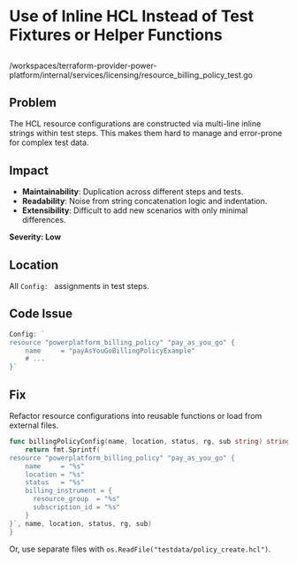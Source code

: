 # Use of Inline HCL Instead of Test Fixtures or Helper Functions

##

/workspaces/terraform-provider-power-platform/internal/services/licensing/resource_billing_policy_test.go

## Problem

The HCL resource configurations are constructed via multi-line inline strings within test steps. This makes them hard to manage and error-prone for complex test data.

## Impact

- **Maintainability**: Duplication across different steps and tests.
- **Readability**: Noise from string concatenation logic and indentation.
- **Extensibility**: Difficult to add new scenarios with only minimal differences.

**Severity: Low**

## Location

All `Config: ` assignments in test steps.

## Code Issue

```go
Config: `
resource "powerplatform_billing_policy" "pay_as_you_go" {
    name     = "payAsYouGoBillingPolicyExample"
    # ...
}`
```

## Fix

Refactor resource configurations into reusable functions or load from external files.

```go
func billingPolicyConfig(name, location, status, rg, sub string) string {
    return fmt.Sprintf(`
resource "powerplatform_billing_policy" "pay_as_you_go" {
    name     = "%s"
    location = "%s"
    status   = "%s"
    billing_instrument = {
      resource_group  = "%s"
      subscription_id = "%s"
    }
}`, name, location, status, rg, sub)
}
```

Or, use separate files with `os.ReadFile("testdata/policy_create.hcl")`.
